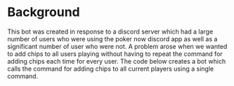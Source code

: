 # Background
 This bot was created in response to a discord server which had a large number of users who were using the poker now discord app
 as well as a significant number of user who were not. A problem arose when we wanted to add chips to all users playing without having to repeat the command for adding chips each time for every user. The code below creates a bot which calls the command for
 adding chips to all current players using a single command.
